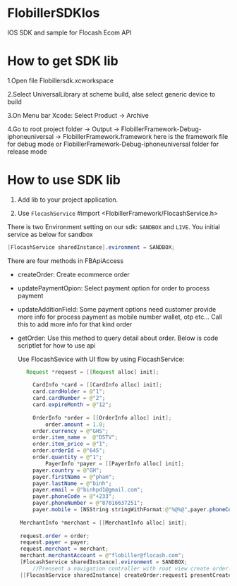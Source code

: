 # FlobillerSDKIos

IOS SDK and sample for Flocash Ecom API
# How to get SDK lib
1.Open file Flobillersdk.xcworkspace

2.Select UniversalLibrary at scheme build, alse select generic device to build 

3.On Menu bar Xcode: Select Product -> Archive

4.Go to root project folder -> Output -> FlobillerFramework-Debug-iphoneuniversal -> FlobillerFramework.framework here is the framework file for debug mode or FlobillerFramework-Debug-iphoneuniversal folder for release mode

# How to use SDK lib
1. Add lib to your project application.

2. Use `FlocashService`
	#import <FlobillerFramework/FlocashService.h>
	
  There is two Environment setting on our sdk: `SANDBOX` and `LIVE`. You initial service as below for sandbox
  ```java
  [FlocashService sharedInstance].evironment = SANDBOX;
  ```
  There are four methods in FBApiAccess
  * createOrder: Create ecommerce order
  * updatePaymentOpion: Select payment option for order to process payment
  * updateAdditionField: Some payment options need customer provide more info for process payment as mobile number wallet, otp etc... Call this to add more info for that kind order
  * getOrder: Use this method to query detail about order. Below is code scriptlet for how to use api
	
	Use FlocashSevice with UI flow by using FlocashService:	
```java
      Request *request = [[Request alloc] init];
			
    	CardInfo *card = [[CardInfo alloc] init];
    	card.cardHolder = @"1";
    	card.cardNumber = @"2";
    	card.expireMonth = @"12";
			
	    OrderInfo *order = [[OrderInfo alloc] init];    
			order.amount = 1.0;
	    order.currency = @"GHS";
	    order.item_name =  @"DSTV";
	    order.item_price = @"1";
	    order.orderId = @"645";
	    order.quantity = @"1";
			PayerInfo *payer = [[PayerInfo alloc] init];
	    payer.country = @"GH";
	    payer.firstName = @"pham";
	    payer.lastName = @"binh";
	    payer.email = @"binhpd1@gmail.com";
	    payer.phoneCode = @"+233";
	    payer.phoneNumber = @"87016637251";
	    payer.mobile = [NSString stringWithFormat:@"%@%@",payer.phoneCode,payer.phoneNumber];
    
    MerchantInfo *merchant = [[MerchantInfo alloc] init];
    
    request.order = order;
    request.payer = payer;
    request.merchant = merchant;
    merchant.merchantAccount = @"flobiller@flocash.com";
    [FlocashService sharedInstance].evironment = SANDBOX;
		//Prensent a navigation controller with root view create order.
    [[FlocashService sharedInstance] createOrder:request1 presentCreateOrderViewFrom:self]; 
		
```
  
